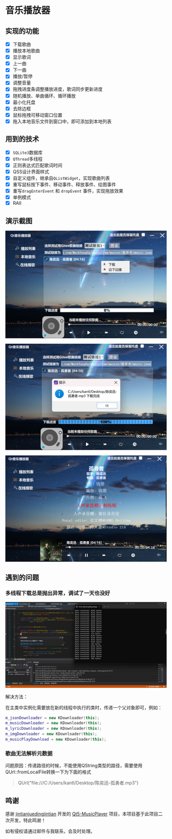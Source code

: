 # 音乐播放器

## 实现的功能

- [x] 下载歌曲
- [x] 播放本地歌曲
- [x] 显示歌词
- [x] 上一曲
- [x] 下一曲
- [x] 播放/暂停
- [x] 调整音量
- [x] 拖拽进度条调整播放进度，歌词同步更新进度
- [x] 随机播放、单曲循环、循环播放
- [x] 最小化托盘
- [x] 去除边框
- [x] 鼠标拖拽可移动窗口位置
- [x] 拖入本地音乐文件到窗口中，即可添加到本地列表

## 用到的技术

- [x] `SQLite3`数据库
- [x] `QThread`多线程
- [x] 正则表达式匹配歌词时间
- [x] QSS设计界面样式
- [x] 自定义组件，继承自`QListWidget`，实现歌曲列表
- [x] 重写鼠标按下事件、移动事件、释放事件、绘图事件
- [x] 重写`dragEnterEvent` 和 `dropEvent` 事件，实现拖放效果
- [x] 单例模式
- [x] RAII

## 演示截图

![image-20240630163228130](./readme.assets/image-20240630163228130.png)

![image-20240630163336064](./README.assets/image-20240630163336064.png)

![image-20240630163453914](./README.assets/image-20240630163453914.png)

## 遇到的问题

### 多线程下载总是抛出异常，调试了一天也没好

![image-20240606230310252](./README.assets/image-20240606230310252.png)

解决方法：

在主类中实例化需要放在新的线程中执行的类时，传递一个父对象即可，例如：

```cpp
m_jsonDownloader = new KDownloader(this);
m_musicDownloader = new KDownloader(this);
m_lyricDownloader = new KDownloader(this);
m_imgDownloader = new KDownloader(this);
m_musicPlayDownload = new KDownloader(this);
```

### 歌曲无法解析元数据

问题原因：传递路径的时候，不能使用QString类型的路径，需要使用QUrl::fromLocalFile转换一下为下面的格式

> QUrl("file:///C:/Users/kantl/Desktop/陈奕迅-孤勇者.mp3")

## 鸣谢

感谢 [jintianjuedingjintian](https://gitee.com/jintianjuedingjintian) 开发的 [Qt5-MusicPlayer](https://gitee.com/NJU-TJL/Qt5-MusicPlayer) 项目，本项目基于此项目二次开发，特此鸣谢！

如有侵权请通过邮件与我联系，会及时处理。